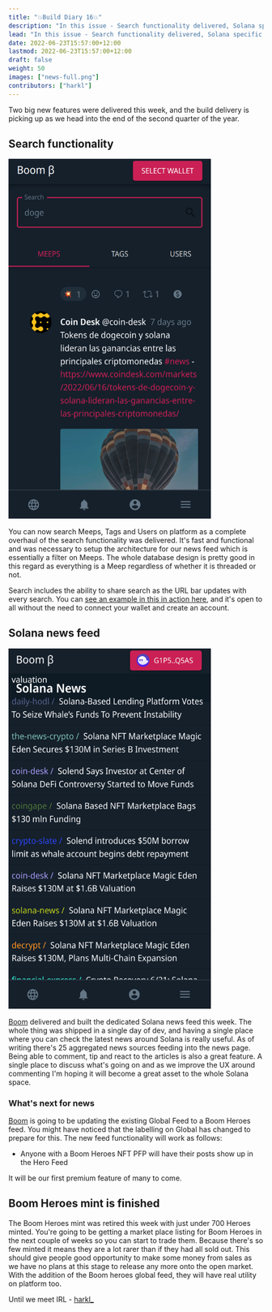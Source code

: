 ```yaml
---
title: "💥Build Diary 16💥"
description: "In this issue - Search functionality delivered, Solana specific news feeds, Boom Heroes mint complete, Market place listing coming."
lead: "In this issue - Search functionality delivered, Solana specific news feeds, Boom Heroes mint complete, Market place listing coming."
date: 2022-06-23T15:57:00+12:00
lastmod: 2022-06-23T15:57:00+12:00
draft: false
weight: 50
images: ["news-full.png"]
contributors: ["harkl"]
---
```


Two big new features were delivered this week, and the build delivery is picking up as we head into the end of the second quarter of the year.

## Search functionality

<img src="search.png" alt="Boom search" width="400"/>

You can now search Meeps, Tags and Users on platform as a complete overhaul of the search functionality was delivered. It's fast and functional and was necessary to setup the architecture for our news feed which is essentially a filter on Meeps. The whole database design is pretty good in this regard as everything is a Meep regardless of whether it is threaded or not.

Search includes the ability to share search as the URL bar updates with every search. You can [see an example in this in action here](https://boom.army/explore?type=USERS&term=sol), and it's open to all without the need to connect your wallet and create an account.

## Solana news feed

<img src="news-feed.png" alt="Boom news" width="400"/>

[Boom](https://boom.army) delivered and built the dedicated Solana news feed this week. The whole thing was shipped in a single day of dev, and having a single place where you can check the latest news around Solana is really useful. As of writing there's 25 aggregated news sources feeding into the news page. Being able to comment, tip and react to the articles is also a great feature. A single place to discuss what's going on and as we improve the UX around commenting I'm hoping it will become a great asset to the whole Solana space.

### What's next for news

[Boom](https://boom.army) is going to be updating the existing Global Feed to a Boom Heroes feed. You might have noticed that the labelling on Global has changed to prepare for this. The new feed functionality will work as follows:

- Anyone with a Boom Heroes NFT PFP will have their posts show up in the Hero Feed

It will be our first premium feature of many to come.

## Boom Heroes mint is finished

The Boom Heroes mint was retired this week with just under 700 Heroes minted. You're going to be getting a market place listing for Boom Heroes in the next couple of weeks so you can start to trade them. Because there's so few minted it means they are a lot rarer than if they had all sold out. This should give people good opportunity to make some money from sales as we have no plans at this stage to release any more onto the open market. With the addition of the Boom heroes global feed, they will have real utility on platform too.

Until we meet IRL - [harkl_](https://boom.army/#/social.boom.army/a/110693550018915728)
